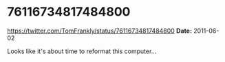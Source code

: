 # 76116734817484800
https://twitter.com/TomFrankly/status/76116734817484800
**Date:** 2011-06-02

Looks like it's about time to reformat this computer...
